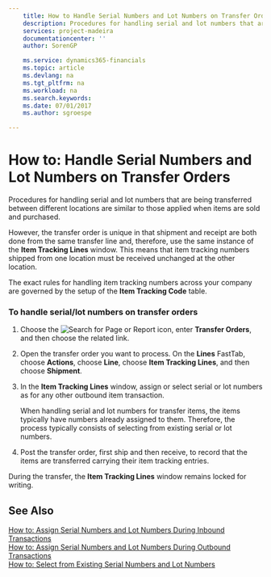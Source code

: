 ```yaml
---
    title: How to Handle Serial Numbers and Lot Numbers on Transfer Orders | Microsoft Docs
    description: Procedures for handling serial and lot numbers that are being transferred between different locations are similar to those applied when items are sold and purchased.
    services: project-madeira
    documentationcenter: ''
    author: SorenGP

    ms.service: dynamics365-financials
    ms.topic: article
    ms.devlang: na
    ms.tgt_pltfrm: na
    ms.workload: na
    ms.search.keywords:
    ms.date: 07/01/2017
    ms.author: sgroespe

---
```

# How to: Handle Serial Numbers and Lot Numbers on Transfer Orders
Procedures for handling serial and lot numbers that are being transferred between different locations are similar to those applied when items are sold and purchased.  
  
 However, the transfer order is unique in that shipment and receipt are both done from the same transfer line and, therefore, use the same instance of the **Item Tracking Lines** window. This means that item tracking numbers shipped from one location must be received unchanged at the other location.  
  
 The exact rules for handling item tracking numbers across your company are governed by the setup of the  **Item Tracking Code** table.  
  
### To handle serial/lot numbers on transfer orders  
  
1.  Choose the ![Search for Page or Report](media/ui-search/search_small.png "Search for Page or Report icon") icon, enter **Transfer Orders**, and then choose the related link.  
  
2.  Open the transfer order you want to process. On the **Lines** FastTab, choose **Actions**, choose **Line**, choose **Item Tracking Lines**, and then choose **Shipment**.  
  
3.  In the **Item Tracking Lines** window, assign or select serial or lot numbers as for any other outbound item transaction.  
  
     When handling serial and lot numbers for transfer items, the items typically have numbers already assigned to them. Therefore, the process typically consists of selecting from existing serial or lot numbers.  
  
4.  Post the transfer order, first ship and then receive, to record that the items are transferred carrying their item tracking entries.  
  
 During the transfer, the **Item Tracking Lines** window remains locked for writing.  
  
## See Also  
 [How to: Assign Serial Numbers and Lot Numbers During Inbound Transactions](../how-to-assign-serial-numbers-and-lot-numbers-during-inbound-transactions.md)   
 [How to: Assign Serial Numbers and Lot Numbers During Outbound Transactions](../how-to-assign-serial-numbers-and-lot-numbers-during-outbound-transactions.md)   
 [How to: Select from Existing Serial Numbers and Lot Numbers](../how-to-select-from-existing-serial-numbers-and-lot-numbers.md)